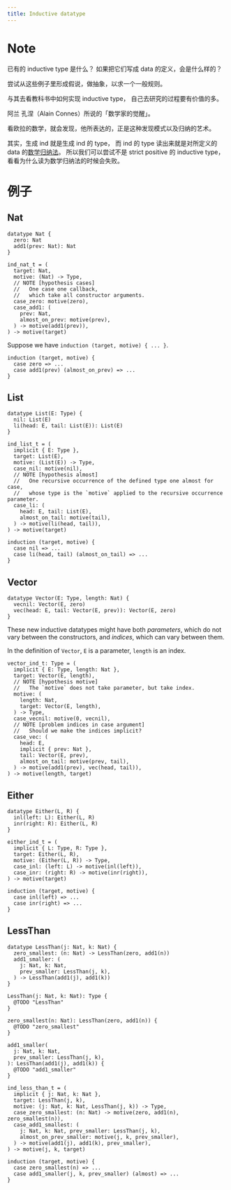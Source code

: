 ```yaml
---
title: Inductive datatype
---
```


# Note

已有的 inductive type 是什么？
如果把它们写成 data 的定义，会是什么样的？

尝试从这些例子里形成假说，做抽象，以求一个一般规则。

与其去看教科书中如何实现 inductive type，
自己去研究的过程要有价值的多。

阿兰 孔涅（Alain Connes）所说的「数学家的觉醒」。

看欧拉的数学，就会发现，他所表达的，正是这种发现模式以及归纳的艺术。

其实，生成 ind 就是生成 ind 的 type，
而 ind 的 type 读出来就是对所定义的 data 的[数学归纳法][Mathematical induction]。
所以我们可以尝试不是 strict positive 的 inductive type，
看看为什么读为数学归纳法的时候会失败。

[Mathematical induction]: https://en.wikipedia.org/wiki/Mathematical_induction

# 例子

## Nat

``` cicada not-yet
datatype Nat {
  zero: Nat
  add1(prev: Nat): Nat
}
```

``` cicada
ind_nat_t = (
  target: Nat,
  motive: (Nat) -> Type,
  // NOTE [hypothesis cases]
  //   One case one callback,
  //   which take all constructor arguments.
  case_zero: motive(zero),
  case_add1: (
    prev: Nat,
    almost_on_prev: motive(prev),
  ) -> motive(add1(prev)),
) -> motive(target)
```

Suppose we have `induction (target, motive) { ... }`.

``` cicada not-yet
induction (target, motive) {
  case zero => ...
  case add1(prev) (almost_on_prev) => ...
}
```

## List

``` cicada not-yet
datatype List(E: Type) {
  nil: List(E)
  li(head: E, tail: List(E)): List(E)
}
```

``` cicada
ind_list_t = (
  implicit { E: Type },
  target: List(E),
  motive: (List(E)) -> Type,
  case_nil: motive(nil),
  // NOTE [hypothesis almost]
  //   One recursive occurrence of the defined type one almost for case,
  //   whose type is the `motive` applied to the recursive occurrence parameter.
  case_li: (
    head: E, tail: List(E),
    almost_on_tail: motive(tail),
  ) -> motive(li(head, tail)),
) -> motive(target)
```

``` cicada not-yet
induction (target, motive) {
  case nil => ...
  case li(head, tail) (almost_on_tail) => ...
}
```

## Vector

``` cicada not-yet
datatype Vector(E: Type, length: Nat) {
  vecnil: Vector(E, zero)
  vec(head: E, tail: Vector(E, prev)): Vector(E, zero)
}
```

These new inductive datatypes might have both *parameters*,
which do not vary between the constructors,
and *indices*, which can vary between them.

In the definition of `Vector`, `E` is a parameter, `length` is an index.

``` cicada
vector_ind_t: Type = (
  implicit { E: Type, length: Nat },
  target: Vector(E, length),
  // NOTE [hypothesis motive]
  //   The `motive` does not take parameter, but take index.
  motive: (
    length: Nat,
    target: Vector(E, length),
  ) -> Type,
  case_vecnil: motive(0, vecnil),
  // NOTE [problem indices in case argument]
  //   Should we make the indices implicit?
  case_vec: (
    head: E,
    implicit { prev: Nat },
    tail: Vector(E, prev),
    almost_on_tail: motive(prev, tail),
  ) -> motive(add1(prev), vec(head, tail)),
) -> motive(length, target)
```

## Either

``` cicada not-yet
datatype Either(L, R) {
  inl(left: L): Either(L, R)
  inr(right: R): Either(L, R)
}
```

``` cicada
either_ind_t = (
  implicit { L: Type, R: Type },
  target: Either(L, R),
  motive: (Either(L, R)) -> Type,
  case_inl: (left: L) -> motive(inl(left)),
  case_inr: (right: R) -> motive(inr(right)),
) -> motive(target)
```

``` cicada not-yet
induction (target, motive) {
  case inl(left) => ...
  case inr(right) => ...
}
```

## LessThan

``` cicada not-yet
datatype LessThan(j: Nat, k: Nat) {
  zero_smallest: (n: Nat) -> LessThan(zero, add1(n))
  add1_smaller: (
    j: Nat, k: Nat,
    prev_smaller: LessThan(j, k),
  ) -> LessThan(add1(j), add1(k))
}
```

``` cicada
LessThan(j: Nat, k: Nat): Type {
  @TODO "LessThan"
}

zero_smallest(n: Nat): LessThan(zero, add1(n)) {
  @TODO "zero_smallest"
}

add1_smaller(
  j: Nat, k: Nat,
  prev_smaller: LessThan(j, k),
): LessThan(add1(j), add1(k)) {
  @TODO "add1_smaller"
}

ind_less_than_t = (
  implicit { j: Nat, k: Nat },
  target: LessThan(j, k),
  motive: (j: Nat, k: Nat, LessThan(j, k)) -> Type,
  case_zero_smallest: (n: Nat) -> motive(zero, add1(n), zero_smallest(n)),
  case_add1_smallest: (
    j: Nat, k: Nat, prev_smaller: LessThan(j, k),
    almost_on_prev_smaller: motive(j, k, prev_smaller),
  ) -> motive(add1(j), add1(k), prev_smaller),
) -> motive(j, k, target)
```

``` cicada not-yet
induction (target, motive) {
  case zero_smallest(n) => ...
  case add1_smaller(j, k, prev_smaller) (almost) => ...
}
```
